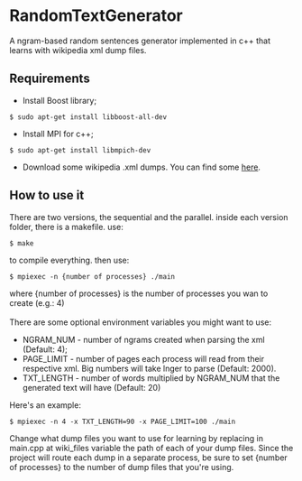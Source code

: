 # RandomTextGenerator
A ngram-based random sentences generator implemented in c++ that learns with wikipedia xml dump files.

## Requirements
* Install Boost library;
```
$ sudo apt-get install libboost-all-dev
```
* Install MPI for c++;
```
$ sudo apt-get install libmpich-dev
```
* Download some wikipedia .xml dumps. You can find some [here](https://dumps.wikimedia.org/enwiki/20180401/).

## How to use it
There are two versions, the sequential and the parallel. inside each version folder, there is a makefile. use:
```
$ make
```
to compile everything. then use:
```
$ mpiexec -n {number of processes} ./main
```
where {number of processes} is the number of processes you wan to create (e.g.: 4)
<br><br>
There are some optional environment variables you might want to use: 
* NGRAM_NUM - number of ngrams created when parsing the xml (Default: 4);
* PAGE_LIMIT -  number of pages each process will read from their respective xml. Big numbers will take lnger to parse (Default: 2000).
* TXT_LENGTH - number of words multiplied by NGRAM_NUM that the generated text will have (Default: 20)

Here's an example:
```
$ mpiexec -n 4 -x TXT_LENGTH=90 -x PAGE_LIMIT=100 ./main
```

Change what dump files you want to use for learning by replacing in main.cpp at wiki_files variable the path of each of your dump files. Since the project will route each dump in a separate process, be sure to set {number of processes} to the number of dump files that you're using.
